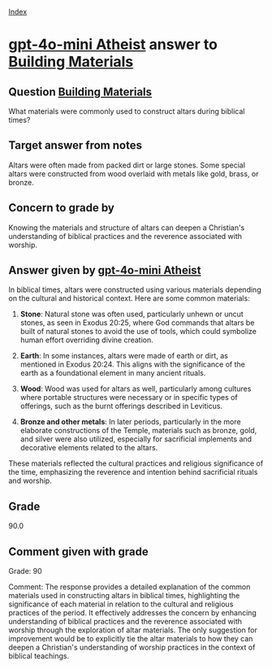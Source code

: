 
[Index](../../index.md)
# [gpt-4o-mini Atheist](../../answering_models/gpt-4o-mini_Atheist.md) answer to [Building Materials](../../questions/Building_Materials.md)

## Question [Building Materials](../../questions/Building_Materials.md)
What materials were commonly used to construct altars during biblical times?

## Target answer from notes
Altars were often made from packed dirt or large stones. Some special altars were constructed from wood overlaid with metals like gold, brass, or bronze.

## Concern to grade by
Knowing the materials and structure of altars can deepen a Christian's understanding of biblical practices and the reverence associated with worship.

## Answer given by [gpt-4o-mini Atheist](../../answering_models/gpt-4o-mini_Atheist.md)
In biblical times, altars were constructed using various materials depending on the cultural and historical context. Here are some common materials:

1. **Stone**: Natural stone was often used, particularly unhewn or uncut stones, as seen in Exodus 20:25, where God commands that altars be built of natural stones to avoid the use of tools, which could symbolize human effort overriding divine creation.

2. **Earth**: In some instances, altars were made of earth or dirt, as mentioned in Exodus 20:24. This aligns with the significance of the earth as a foundational element in many ancient rituals.

3. **Wood**: Wood was used for altars as well, particularly among cultures where portable structures were necessary or in specific types of offerings, such as the burnt offerings described in Leviticus.

4. **Bronze and other metals**: In later periods, particularly in the more elaborate constructions of the Temple, materials such as bronze, gold, and silver were also utilized, especially for sacrificial implements and decorative elements related to the altars.

These materials reflected the cultural practices and religious significance of the time, emphasizing the reverence and intention behind sacrificial rituals and worship.

## Grade
90.0

## Comment given with grade
Grade: 90

Comment: The response provides a detailed explanation of the common materials used in constructing altars in biblical times, highlighting the significance of each material in relation to the cultural and religious practices of the period. It effectively addresses the concern by enhancing understanding of biblical practices and the reverence associated with worship through the exploration of altar materials. The only suggestion for improvement would be to explicitly tie the altar materials to how they can deepen a Christian's understanding of worship practices in the context of biblical teachings.
